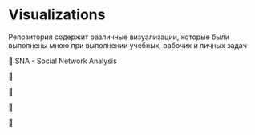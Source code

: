 # Visualizations

Репозитория содержит различные визуализации, которые были выполнены мною при выполнении учебных, рабочих и личных задач


📁 SNA - Social Network Analysis

📁

📁

📁


📁
